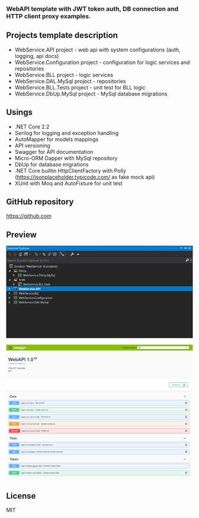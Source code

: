  ###  WebAPI template with JWT token auth, DB connection and HTTP client proxy examples.

Projects template description
----

 - WebService.API project - web api with system configurations (auth, logging, api docs)
 - WebService.Configuration project - configuration for logic services and repositories
 - WebService.BLL project - logic services
 - WebService.DAL.MySql project - repositories
 - WebService.BLL.Tests project - unit test for BLL logic
 - WebService.DbUp.MySql project - MySql database migrations

Usings
----
 - .NET Core 2.2 
 - Serilog for logging and exception handling
 - AutoMapper for models mappings
 - API versioning
 - Swagger for API documentation 
 - Micro-ORM Dapper with MySql repository  
 - DbUp for database migrations
 - .NET Core builtin HttpClientFactory with Polly (https://jsonplaceholder.typicode.com/ as fake mock api)
 - XUnit with Moq and AutoFixture for unit test   

GitHub repository
----
https://github.com

Preview
----
![Solution template](assets/solutionScreenshot.png)

![Api](assets/swaggerUIScreenshot.png)

License
----

MIT



